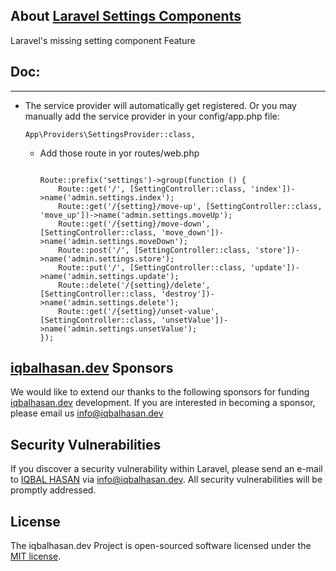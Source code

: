 ## About <a href="javascript:void();" target="_blank">Laravel Settings Components</a>

Laravel's missing setting component Feature

## Doc:

<hr/>

- The service provider will automatically get registered. Or you may manually add the service provider in your config/app.php file:

  ```
  App\Providers\SettingsProvider::class,
  ```

  - Add those route in yor routes/web.php

    ```

    Route::prefix('settings')->group(function () {
        Route::get('/', [SettingController::class, 'index'])->name('admin.settings.index');
        Route::get('/{setting}/move-up', [SettingController::class, 'move_up'])->name('admin.settings.moveUp');
        Route::get('/{setting}/move-down', [SettingController::class, 'move_down'])->name('admin.settings.moveDown');
        Route::post('/', [SettingController::class, 'store'])->name('admin.settings.store');
        Route::put('/', [SettingController::class, 'update'])->name('admin.settings.update');
        Route::delete('/{setting}/delete', [SettingController::class, 'destroy'])->name('admin.settings.delete');
        Route::get('/{setting}/unset-value', [SettingController::class, 'unsetValue'])->name('admin.settings.unsetValue');
    });

    ```

## <a href="https://iqbalhasan.dev" target="_blank">iqbalhasan.dev</a> Sponsors

We would like to extend our thanks to the following sponsors for funding <a href="https://iqbalhasan.dev" target="_blank">iqbalhasan.dev</a> development. If you are interested in becoming a sponsor, please email us <a href="mailto:info@iqbalhasan.dev">info@iqbalhasan.dev</a>

## Security Vulnerabilities

If you discover a security vulnerability within Laravel, please send an e-mail to <a href="https://iqbalhasan.dev" target="_blank">IQBAL HASAN</a> via [info@iqbalhasan.dev](mailto:info@iqbalhasan.dev). All security vulnerabilities will be promptly addressed.

## License

The iqbalhasan.dev Project is open-sourced software licensed under the [MIT license](https://opensource.org/licenses/MIT).
